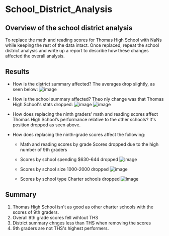# School_District_Analysis

## Overview of the school district analysis
To replace the math and reading scores for Thomas High School with NaNs while keeping the rest of the data intact. Once replaced, repeat the school district analysis  and write up a report to describe how these changes affected the overall analysis.

## Results

* How is the district summary affected?
  The averages drop slightly, as seen below:
  ![image](https://user-images.githubusercontent.com/5934390/123849686-179ad480-d8e7-11eb-8c8c-17e091ef67bf.png)
  
* How is the school summary affected?
  Theo nly change was that Thomas High School's stats dropped:
  ![image](https://user-images.githubusercontent.com/5934390/123850026-7bbd9880-d8e7-11eb-921c-f13a96c846cf.png)
  ![image](https://user-images.githubusercontent.com/5934390/123850047-8415d380-d8e7-11eb-8ab1-c9433534129b.png)


* How does replacing the ninth graders’ math and reading scores affect Thomas High School’s performance relative to the other schools?
  It's position dropped as seen above.
* How does replacing the ninth-grade scores affect the following:
  * Math and reading scores by grade
    Scores dropped due to the high number of 9th graders
  * Scores by school spending
    $630-644 dropped
    ![image](https://user-images.githubusercontent.com/5934390/123849241-904d6100-d8e6-11eb-8fa9-3ba3f9db43ea.png)
    
  * Scores by school size
    1000-2000 dropped
    ![image](https://user-images.githubusercontent.com/5934390/123849314-a65b2180-d8e6-11eb-90cc-56105e5f07c1.png)

  * Scores by school type
    Charter schools dropped
    ![image](https://user-images.githubusercontent.com/5934390/123849360-b3781080-d8e6-11eb-85ab-37dea1b8c7fb.png)

## Summary
1. Thomas High School isn't as good as other charter schools with the scores of 9th graders.
2. Overall 9th grade scores fell wihtout THS
3. District summary chnges less than THS when removing the scores
4. 9th graders are not THS's highest performers.
